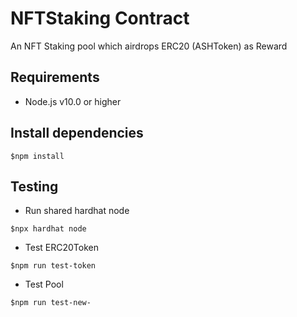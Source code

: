 # NFTStaking Contract
An NFT Staking pool which airdrops ERC20 (ASHToken) as Reward

## Requirements

- Node.js  v10.0 or higher


## Install dependencies

```shell
$npm install
```


## Testing

- Run shared hardhat node

```shell
$npx hardhat node
```

- Test ERC20Token

```shell
$npm run test-token
```

- Test Pool
```shell
$npm run test-new-
```
